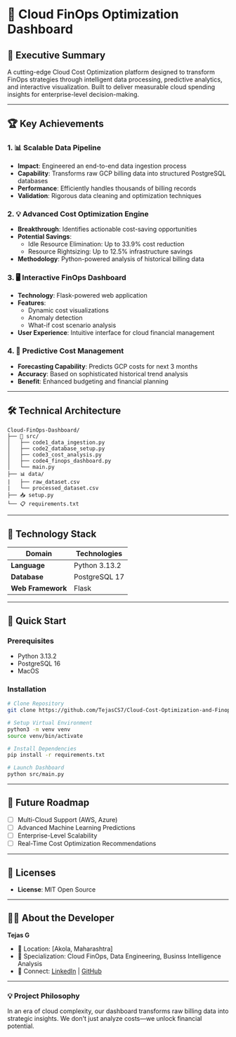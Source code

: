 # 💸 Cloud FinOps Optimization Dashboard

## 🚀 Executive Summary

A cutting-edge Cloud Cost Optimization platform designed to transform FinOps strategies through intelligent data processing, predictive analytics, and interactive visualization. Built to deliver measurable cloud spending insights for enterprise-level decision-making.

---

## 🏆 Key Achievements

### 1. 📊 Scalable Data Pipeline
- **Impact**: Engineered an end-to-end data ingestion process
- **Capability**: Transforms raw GCP billing data into structured PostgreSQL databases
- **Performance**: Efficiently handles thousands of billing records
- **Validation**: Rigorous data cleaning and optimization techniques

### 2. 💡 Advanced Cost Optimization Engine
- **Breakthrough**: Identifies actionable cost-saving opportunities
- **Potential Savings**: 
  - Idle Resource Elimination: Up to 33.9% cost reduction
  - Resource Rightsizing: Up to 12.5% infrastructure savings
- **Methodology**: Python-powered analysis of historical billing data

### 3. 🖥️ Interactive FinOps Dashboard
- **Technology**: Flask-powered web application
- **Features**:
  - Dynamic cost visualizations
  - Anomaly detection
  - What-if cost scenario analysis
- **User Experience**: Intuitive interface for cloud financial management

### 4. 🔮 Predictive Cost Management
- **Forecasting Capability**: Predicts GCP costs for next 3 months
- **Accuracy**: Based on sophisticated historical trend analysis
- **Benefit**: Enhanced budgeting and financial planning

---

## 🛠 Technical Architecture

```
Cloud-FinOps-Dashboard/
├── 📁 src/                    
│   ├── code1_data_ingestion.py     
│   ├── code2_database_setup.py      
│   ├── code3_cost_analysis.py      
│   ├── code4_finops_dashboard.py    
│   └── main.py               
├── 📊 data/  
|   ├── raw_dataset.csv
|   └── processed_dataset.csv               
├── 📥 setup.py                 
└── 📋 requirements.txt        
```

---

## 🔬 Technology Stack

| Domain | Technologies |
|--------|--------------|
| **Language** | Python 3.13.2 |
| **Database** | PostgreSQL 17 |
| **Web Framework** | Flask |

---

## 🚀 Quick Start

### Prerequisites
- Python 3.13.2
- PostgreSQL 16
- MacOS 

### Installation
```bash
# Clone Repository
git clone https://github.com/TejasCS7/Cloud-Cost-Optimization-and-Finops-Dashboard/blob/main/LICENSE

# Setup Virtual Environment
python3 -m venv venv
source venv/bin/activate

# Install Dependencies
pip install -r requirements.txt

# Launch Dashboard
python src/main.py
```

---

## 🔮 Future Roadmap

- [ ] Multi-Cloud Support (AWS, Azure)
- [ ] Advanced Machine Learning Predictions
- [ ] Enterprise-Level Scalability
- [ ] Real-Time Cost Optimization Recommendations

---

## 📜 Licenses 

- **License**: MIT Open Source

---

## 👨‍💻 About the Developer

**Tejas G**
- 📍 Location: [Akola, Maharashtra]
- 💼 Specialization: Cloud FinOps, Data Engineering, Businss Intelligence Analysis
- 🔗 Connect: [LinkedIn](https://www.linkedin.com/in/tejas-gaikawad/) | [GitHub](https://github.com/TejasCS7)

---

### 💡 Project Philosophy

In an era of cloud complexity, our dashboard transforms raw billing data into strategic insights. We don't just analyze costs—we unlock financial potential.

